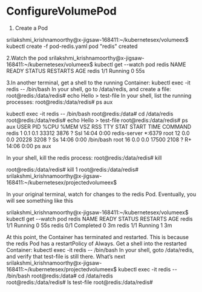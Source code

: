 # ConfigureVolumePod
1. Create a Pod

srilakshmi_krishnamoorthy@x-jigsaw-168411:~/kubernetesex/volumeex$ kubectl create -f pod-redis.yaml
pod "redis" created

2.Watch the pod
srilakshmi_krishnamoorthy@x-jigsaw-168411:~/kubernetesex/volumeex$ kubectl get --watch pod redis
NAME      READY     STATUS    RESTARTS   AGE
redis     1/1       Running   0          55s

3.In another terminal, get a shell to the running Container:
 kubectl exec -it redis -- /bin/bash
In your shell, go to /data/redis, and create a file:
 root@redis:/data/redis# echo Hello > test-file
In your shell, list the running processes:
 root@redis:/data/redis# ps aux
 
 kubectl exec -it redis -- /bin/bash
root@redis:/data# cd /data/redis                                                                                                                                 
root@redis:/data/redis# echo Hello > test-file
root@redis:/data/redis# ps aux
USER       PID %CPU %MEM    VSZ   RSS TTY      STAT START   TIME COMMAND
redis        1  0.1  0.1  33312  3876 ?        Ssl  14:04   0:00 redis-server *:6379
root        12  0.0  0.0  20228  3208 ?        Ss   14:06   0:00 /bin/bash
root        16  0.0  0.0  17500  2108 ?        R+   14:06   0:00 ps aux

In your shell, kill the redis process:
 root@redis:/data/redis# kill <pid>
 
 root@redis:/data/redis# kill 1
root@redis:/data/redis# srilakshmi_krishnamoorthy@x-jigsaw-168411:~/kubernetesex/projectedvolumeex$ 

In your original terminal, watch for changes to the redis Pod. Eventually, you will see something like this

srilakshmi_krishnamoorthy@x-jigsaw-168411:~/kubernetesex/volumeex$ kubectl get --watch pod redis
NAME      READY     STATUS    RESTARTS   AGE
redis     1/1       Running   0          55s
redis     0/1       Completed   0         3m
redis     1/1       Running   1         3m

At this point, the Container has terminated and restarted. This is because the redis Pod has a restartPolicy of Always.
Get a shell into the restarted Container:
 kubectl exec -it redis -- /bin/bash
In your shell, goto /data/redis, and verify that test-file is still there.
What’s next
srilakshmi_krishnamoorthy@x-jigsaw-168411:~/kubernetesex/projectedvolumeex$ kubectl exec -it redis -- /bin/bash
root@redis:/data# cd /data/redis                                                                                                                                 
root@redis:/data/redis# ls
test-file
root@redis:/data/redis# 
